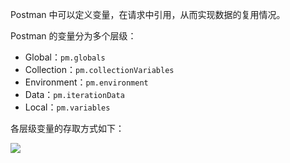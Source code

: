 Postman 中可以定义变量，在请求中引用，从而实现数据的复用情况。

Postman 的变量分为多个层级：

* Global：`pm.globals`
* Collection：`pm.collectionVariables`
* Environment：`pm.environment`
* Data：`pm.iterationData`
* Local：`pm.variables`

各层级变量的存取方式如下：

![](http://cnd.qiniu.lin07ux.cn/markdown/ZKl4qM-20210122145353.jpg)



